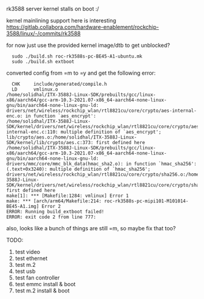 
rk3588 server kernel stalls on boot :/

kernel mainlining support here is interesting https://gitlab.collabora.com/hardware-enablement/rockchip-3588/linux/-/commits/rk3588

for now just use the provided kernel image/dtb to get unblocked? 

```
  sudo ./build.sh roc-rk3588s-pc-BE45-A1-ubuntu.mk
  sudo ./build.sh extboot
```

converted config from =m to =y and get the following error:
```
  CHK     include/generated/compile.h
  LD      vmlinux.o
/home/solidhal/ITX-3588J-Linux-SDK/prebuilts/gcc/linux-x86/aarch64/gcc-arm-10.3-2021.07-x86_64-aarch64-none-linux-gnu/bin/aarch64-none-linux-gnu-ld: drivers/net/wireless/rockchip_wlan/rtl8821cu/core/crypto/aes-internal-enc.o: in function `aes_encrypt':
/home/solidhal/ITX-3588J-Linux-SDK/kernel/drivers/net/wireless/rockchip_wlan/rtl8821cu/core/crypto/aes-internal-enc.c:110: multiple definition of `aes_encrypt'; lib/crypto/aes.o:/home/solidhal/ITX-3588J-Linux-SDK/kernel/lib/crypto/aes.c:373: first defined here
/home/solidhal/ITX-3588J-Linux-SDK/prebuilts/gcc/linux-x86/aarch64/gcc-arm-10.3-2021.07-x86_64-aarch64-none-linux-gnu/bin/aarch64-none-linux-gnu-ld: drivers/mmc/core/mmc_blk_data(hmac_sha2.o): in function `hmac_sha256':
(.text+0x3240): multiple definition of `hmac_sha256'; drivers/net/wireless/rockchip_wlan/rtl8821cu/core/crypto/sha256.o:/home/solidhal/ITX-3588J-Linux-SDK/kernel/drivers/net/wireless/rockchip_wlan/rtl8821cu/core/crypto/sha256.c:88: first defined here
make[1]: *** [Makefile:1284: vmlinux] Error 1
make: *** [arch/arm64/Makefile:214: roc-rk3588s-pc-mipi101-M101014-BE45-A1.img] Error 2
ERROR: Running build_extboot failed!
ERROR: exit code 2 from line 777:
```

also, looks like a bunch of things are still =m, so maybe fix that too?


TODO:
1) test video
2) test ethernet
3) test m.2
4) test usb
5) test fan controller
6) test emmc install & boot
7) test m.2 install & boot
